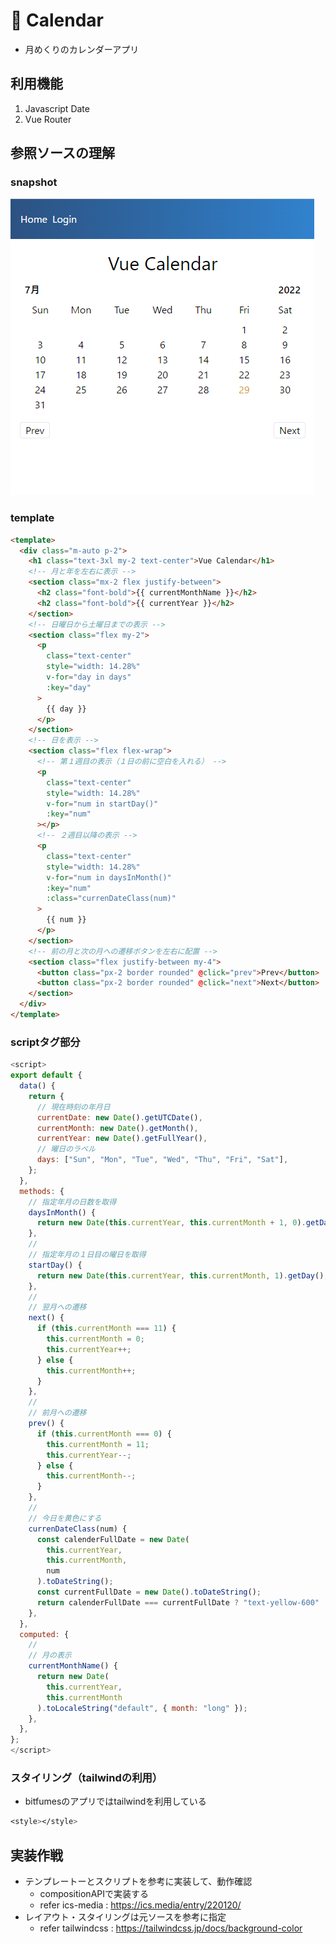<!-- 12_Calendar.md -->
# 🔷 Calendar
- 月めくりのカレンダーアプリ

## 利用機能
1. Javascript Date
2. Vue Router
<!-- 7. vue components -->

## 参照ソースの理解

### snapshot

![snapshot](images/12_Calendar.png)

### template
```html
<template>
  <div class="m-auto p-2">
    <h1 class="text-3xl my-2 text-center">Vue Calendar</h1>
    <!-- 月と年を左右に表示 -->
    <section class="mx-2 flex justify-between">
      <h2 class="font-bold">{{ currentMonthName }}</h2>
      <h2 class="font-bold">{{ currentYear }}</h2>
    </section>
    <!-- 日曜日から土曜日までの表示 -->
    <section class="flex my-2">
      <p
        class="text-center"
        style="width: 14.28%"
        v-for="day in days"
        :key="day"
      >
        {{ day }}
      </p>
    </section>
    <!-- 日を表示 -->
    <section class="flex flex-wrap">
      <!-- 第１週目の表示（１日の前に空白を入れる） -->
      <p
        class="text-center"
        style="width: 14.28%"
        v-for="num in startDay()"
        :key="num"
      ></p>
      <!-- ２週目以降の表示 -->
      <p
        class="text-center"
        style="width: 14.28%"
        v-for="num in daysInMonth()"
        :key="num"
        :class="currenDateClass(num)"
      >
        {{ num }}
      </p>
    </section>
    <!-- 前の月と次の月への遷移ボタンを左右に配置 -->
    <section class="flex justify-between my-4">
      <button class="px-2 border rounded" @click="prev">Prev</button>
      <button class="px-2 border rounded" @click="next">Next</button>
    </section>
  </div>
</template>
```

### scriptタグ部分
```js
<script>
export default {
  data() {
    return {
      // 現在時刻の年月日
      currentDate: new Date().getUTCDate(),
      currentMonth: new Date().getMonth(),
      currentYear: new Date().getFullYear(),
      // 曜日のラベル
      days: ["Sun", "Mon", "Tue", "Wed", "Thu", "Fri", "Sat"],
    };
  },
  methods: {
    // 指定年月の日数を取得
    daysInMonth() {
      return new Date(this.currentYear, this.currentMonth + 1, 0).getDate();
    },
    // 
    // 指定年月の１日目の曜日を取得
    startDay() {
      return new Date(this.currentYear, this.currentMonth, 1).getDay();
    },
    // 
    // 翌月への遷移
    next() {
      if (this.currentMonth === 11) {
        this.currentMonth = 0;
        this.currentYear++;
      } else {
        this.currentMonth++;
      }
    },
    // 
    // 前月への遷移
    prev() {
      if (this.currentMonth === 0) {
        this.currentMonth = 11;
        this.currentYear--;
      } else {
        this.currentMonth--;
      }
    },
    // 
    // 今日を黄色にする
    currenDateClass(num) {
      const calenderFullDate = new Date(
        this.currentYear,
        this.currentMonth,
        num
      ).toDateString();
      const currentFullDate = new Date().toDateString();
      return calenderFullDate === currentFullDate ? "text-yellow-600" : "";
    },
  },
  computed: {
    // 
    // 月の表示
    currentMonthName() {
      return new Date(
        this.currentYear,
        this.currentMonth
      ).toLocaleString("default", { month: "long" });
    },
  },
};
</script>
```

### スタイリング（tailwindの利用）
- bitfumesのアプリではtailwindを利用している
```css
<style></style>
```


## 実装作戦
- テンプレートーとスクリプトを参考に実装して、動作確認
  - compositionAPIで実装する
  - refer ics-media : https://ics.media/entry/220120/
- レイアウト・スタイリングは元ソースを参考に指定
  - refer tailwindcss : https://tailwindcss.jp/docs/background-color
  
